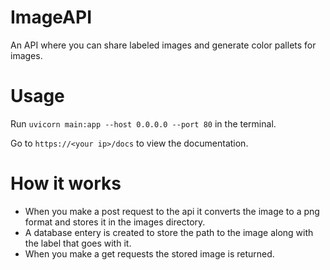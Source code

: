 # ImageAPI

An API where you can share labeled images and generate color pallets for images.

# Usage

Run `uvicorn main:app --host 0.0.0.0 --port 80` in the terminal.

Go to `https://<your ip>/docs` to view the documentation.

# How it works

* When you make a post request to the api it converts the image to a png format and stores it in the images directory.
* A database entery is created to store the path to the image along with the label that goes with it.
* When you make a get requests the stored image is returned.